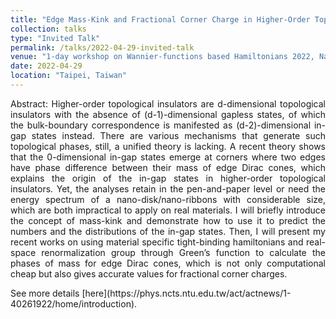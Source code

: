 ```yaml
---
title: "Edge Mass-Kink and Fractional Corner Charge in Higher-Order Topological Insulators"
collection: talks
type: "Invited Talk"
permalink: /talks/2022-04-29-invited-talk
venue: "1-day workshop on Wannier-functions based Hamiltonians 2022, National Center for Theoretical Sciences, Physics Division"
date: 2022-04-29
location: "Taipei, Taiwan"
---
```

<p style="text-align: justify;">
Abstract: Higher-order topological insulators are d-dimensional topological insulators with the absence of (d-1)-dimensional gapless states, of which the bulk-boundary correspondence is manifested as (d-2)-dimensional in-gap states instead. There are various mechanisms that generate such topological phases, still, a unified theory is lacking. A recent theory shows that the 0-dimensional in-gap states emerge at corners where two edges have phase difference between their mass of edge Dirac cones, which explains the origin of the in-gap states in higher-order topological insulators. Yet, the analyses retain in the pen-and-paper level or need the energy spectrum of a nano-disk/nano-ribbons with considerable size, which are both impractical to apply on real materials. I will briefly introduce the concept of mass-kink and demonstrate how to use it to predict the numbers and the distributions of the in-gap states. Then, I will present my recent works on using material specific tight-binding hamiltonians and real-space renormalization group through Green’s function to calculate the phases of mass for edge Dirac cones, which is not only computational cheap but also gives accurate values for fractional corner charges.
</p>
See more details [here](https://phys.ncts.ntu.edu.tw/act/actnews/1-40261922/home/introduction).

